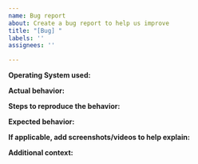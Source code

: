 ```yaml
---
name: Bug report
about: Create a bug report to help us improve
title: "[Bug] "
labels: ''
assignees: ''

---
```


**Operating System used:**



**Actual behavior:**




**Steps to reproduce the behavior:**



**Expected behavior:**



**If applicable, add screenshots/videos to help explain:**



**Additional context:**
<!-- Add any other context about the problem if there is any. -->
